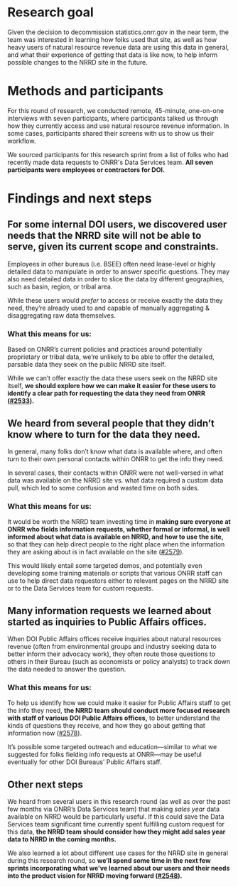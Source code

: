 # Research goal
Given the decision to decommission statistics.onrr.gov in the near term, the team was interested in learning how folks used that site, as well as how heavy users of natural resource revenue data are using this data in general, and what their experience of getting that data is like now, to help inform possible changes to the NRRD site in the future. 

# Methods and participants
For this round of research, we conducted remote, 45-minute, one-on-one interviews with seven participants, where participants talked us through how they currently access and use natural resource revenue information. In some cases, participants shared their screens with us to show us their workflow.

We sourced participants for this research sprint from a list of folks who had recently made data requests to ONRR's Data Services team. **All seven participants were employees or contractors for DOI.**


# Findings and next steps

## For some internal DOI users, we discovered user needs that the NRRD site will not be able to serve, given its current scope and constraints.

Employees in other bureaus (i.e. BSEE) often need lease-level or highly detailed data to manipulate in order to answer specific questions. They may also need detailed data in order to slice the data by different geographies, such as basin, region, or tribal area.

While these users would _prefer_ to access or receive exactly the data they need, they’re already used to and capable of manually aggregating & disaggregating raw data themselves.

### What this means for us: 
Based on ONRR’s current policies and practices around potentially proprietary or tribal data, we’re unlikely to be able to offer the detailed, parsable data they seek on the public NRRD site itself.

While we can’t offer exactly the data these users seek on the NRRD site itself, **we should explore how we can make it easier for these users to identify a clear path for requesting the data they need from ONRR ([#2533](https://github.com/18F/doi-extractives-data/issues/2533)).** 


## We heard from several people that they didn’t know where to turn for the data they need.

In general, many folks don’t know what data is available where, and often turn to their own personal contacts within ONRR to get the info they need.

In several cases, their contacts within ONRR were not well-versed in what data was available on the NRRD site vs. what data required a custom data pull, which led to some confusion and wasted time on both sides.

### What this means for us:
It would be worth the NRRD team investing time in **making sure everyone at ONRR who fields information requests, whether formal or informal, is well informed about what data is available on NRRD, and how to use the site,** so that they can help direct people to the right place when the information they are asking about is in fact available on the site ([#2579](https://github.com/18F/doi-extractives-data/issues/2579)). 

This would likely entail some targeted demos, and potentially even developing some training materials or scripts that various ONRR staff can use to help direct data requestors either to relevant pages on the NRRD site or to the Data Services team for custom requests.


## Many information requests we learned about started as inquiries to Public Affairs offices.

When DOI Public Affairs offices receive inquiries about natural resources revenue (often from environmental groups and industry seeking data to better inform their advocacy work), they often route those questions to others in their Bureau (such as economists or policy analysts) to track down the data needed to answer the question.

### What this means for us:
To help us identify how we could make it easier for Public Affairs staff to get the info they need, **the NRRD team should conduct more focused research with staff of various DOI Public Affairs offices,** to better understand the kinds of questions they receive, and how they go about getting that information now ([#2578](https://github.com/18F/doi-extractives-data/issues/2578)).

It’s possible some targeted outreach and education—similar to what we suggested for folks fielding info requests at ONRR—may be useful eventually for other DOI Bureaus’ Public Affairs staff.

## Other next steps 

We heard from several users in this research round (as well as over the past few months via ONRR’s Data Services team) that making _sales year_ data available on NRRD would be particularly useful. If this could save the Data Services team significant time currently spent fulfilling custom request for this data, **the NRRD team should consider how they might add sales year data to NRRD in the coming months.**

We also learned a lot about different use cases for the NRRD site in general during this research round, so **we’ll spend some time in the next few sprints incorporating what we’ve learned about our users and their needs into the product vision for NRRD moving forward ([#2548](https://github.com/18F/doi-extractives-data/issues/2548)).**
